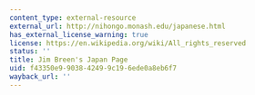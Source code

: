 ```yaml
---
content_type: external-resource
external_url: http://nihongo.monash.edu/japanese.html
has_external_license_warning: true
license: https://en.wikipedia.org/wiki/All_rights_reserved
status: ''
title: Jim Breen's Japan Page
uid: f43350e9-9038-4249-9c19-6ede0a8eb6f7
wayback_url: ''
---
```

